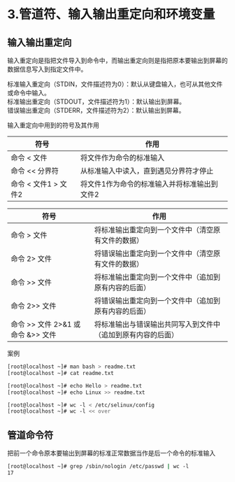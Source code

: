 # 3.管道符、输入输出重定向和环境变量

## 输入输出重定向

输入重定向是指把文件导入到命令中，而输出重定向则是指把原本要输出到屏幕的数据信息写入到指定文件中。  

标准输入重定向（STDIN，文件描述符为0）：默认从键盘输入，也可从其他文件或命令中输入。  
标准输出重定向（STDOUT，文件描述符为1）：默认输出到屏幕。  
错误输出重定向（STDERR，文件描述符为2）：默认输出到屏幕。  

输入重定向中用到的符号及其作用  

| 符号             | 作用                      |
|----------------|-------------------------|
| 命令 < 文件        | 将文件作为命令的标准输入            |
| 命令 << 分界符      | 从标准输入中读入，直到遇见分界符才停止     |
| 命令 < 文件1 > 文件2 | 将文件1作为命令的标准输入并将标准输出到文件2 |

| 符号            | 作用                             |
|---------------|--------------------------------|
| 命令 > 文件       | 将标准输出重定向到一个文件中（清空原有文件的数据）      |
| 命令 2> 文件      | 将错误输出重定向到一个文件中（清空原有文件的数据）      |
| 命令 >> 文件      | 将标准输出重定向到一个文件中（追加到原有内容的后面）     |
| 命令 2>> 文件     | 将错误输出重定向到一个文件中（追加到原有内容的后面）     |
| 命令 >> 文件 2>&1  或  命令 &>> 文件 | 将标准输出与错误输出共同写入到文件中（追加到原有内容的后面） |

案例  

```bash
[root@localhost ~]# man bash > readme.txt
[root@localhost ~]# cat readme.txt

[root@localhost ~]# echo Hello > readme.txt
[root@localhost ~]# echo Linux >> readme.txt

[root@localhost ~]# wc -l < /etc/selinux/config
[root@localhost ~]# wc -l << over
```

## 管道命令符

把前一个命令原本要输出到屏幕的标准正常数据当作是后一个命令的标准输入  

```bash
[root@localhost ~]# grep /sbin/nologin /etc/passwd | wc -l
17
```